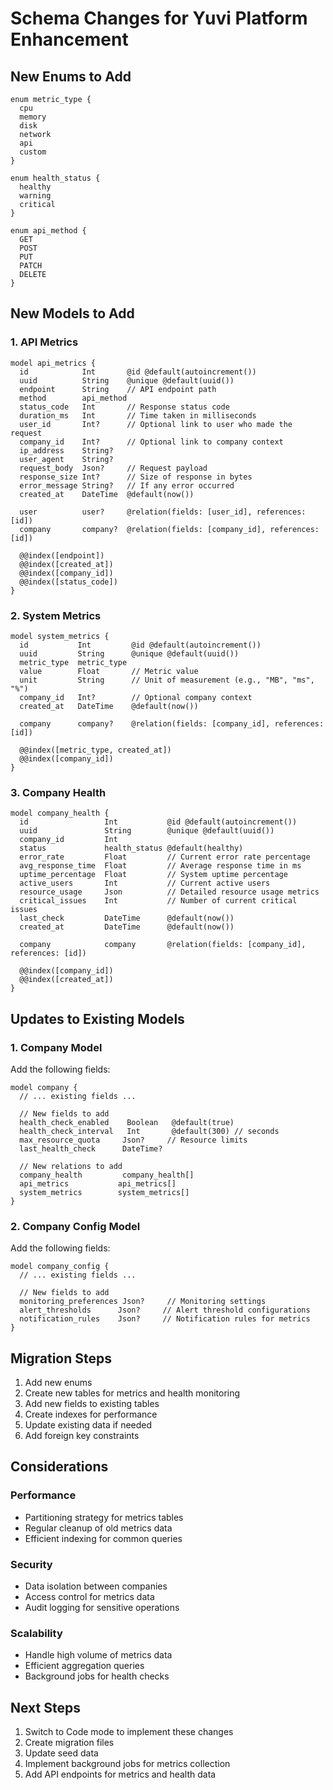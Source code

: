 # Schema Changes for Yuvi Platform Enhancement

## New Enums to Add

```prisma
enum metric_type {
  cpu
  memory
  disk
  network
  api
  custom
}

enum health_status {
  healthy
  warning
  critical
}

enum api_method {
  GET
  POST
  PUT
  PATCH
  DELETE
}
```

## New Models to Add

### 1. API Metrics
```prisma
model api_metrics {
  id            Int       @id @default(autoincrement())
  uuid          String    @unique @default(uuid())
  endpoint      String    // API endpoint path
  method        api_method
  status_code   Int       // Response status code
  duration_ms   Int       // Time taken in milliseconds
  user_id       Int?      // Optional link to user who made the request
  company_id    Int?      // Optional link to company context
  ip_address    String?
  user_agent    String?
  request_body  Json?     // Request payload
  response_size Int?      // Size of response in bytes
  error_message String?   // If any error occurred
  created_at    DateTime  @default(now())
  
  user          user?     @relation(fields: [user_id], references: [id])
  company       company?  @relation(fields: [company_id], references: [id])

  @@index([endpoint])
  @@index([created_at])
  @@index([company_id])
  @@index([status_code])
}
```

### 2. System Metrics
```prisma
model system_metrics {
  id           Int         @id @default(autoincrement())
  uuid         String      @unique @default(uuid())
  metric_type  metric_type
  value        Float       // Metric value
  unit         String      // Unit of measurement (e.g., "MB", "ms", "%")
  company_id   Int?        // Optional company context
  created_at   DateTime    @default(now())
  
  company      company?    @relation(fields: [company_id], references: [id])

  @@index([metric_type, created_at])
  @@index([company_id])
}
```

### 3. Company Health
```prisma
model company_health {
  id                 Int           @id @default(autoincrement())
  uuid               String        @unique @default(uuid())
  company_id         Int
  status             health_status @default(healthy)
  error_rate         Float         // Current error rate percentage
  avg_response_time  Float         // Average response time in ms
  uptime_percentage  Float         // System uptime percentage
  active_users       Int           // Current active users
  resource_usage     Json          // Detailed resource usage metrics
  critical_issues    Int           // Number of current critical issues
  last_check         DateTime      @default(now())
  created_at         DateTime      @default(now())
  
  company            company       @relation(fields: [company_id], references: [id])

  @@index([company_id])
  @@index([created_at])
}
```

## Updates to Existing Models

### 1. Company Model
Add the following fields:
```prisma
model company {
  // ... existing fields ...
  
  // New fields to add
  health_check_enabled    Boolean   @default(true)
  health_check_interval   Int       @default(300) // seconds
  max_resource_quota     Json?     // Resource limits
  last_health_check      DateTime?
  
  // New relations to add
  company_health         company_health[]
  api_metrics           api_metrics[]
  system_metrics        system_metrics[]
}
```

### 2. Company Config Model
Add the following fields:
```prisma
model company_config {
  // ... existing fields ...
  
  // New fields to add
  monitoring_preferences Json?     // Monitoring settings
  alert_thresholds      Json?     // Alert threshold configurations
  notification_rules    Json?     // Notification rules for metrics
}
```

## Migration Steps

1. Add new enums
2. Create new tables for metrics and health monitoring
3. Add new fields to existing tables
4. Create indexes for performance
5. Update existing data if needed
6. Add foreign key constraints

## Considerations

### Performance
- Partitioning strategy for metrics tables
- Regular cleanup of old metrics data
- Efficient indexing for common queries

### Security
- Data isolation between companies
- Access control for metrics data
- Audit logging for sensitive operations

### Scalability
- Handle high volume of metrics data
- Efficient aggregation queries
- Background jobs for health checks

## Next Steps

1. Switch to Code mode to implement these changes
2. Create migration files
3. Update seed data
4. Implement background jobs for metrics collection
5. Add API endpoints for metrics and health data